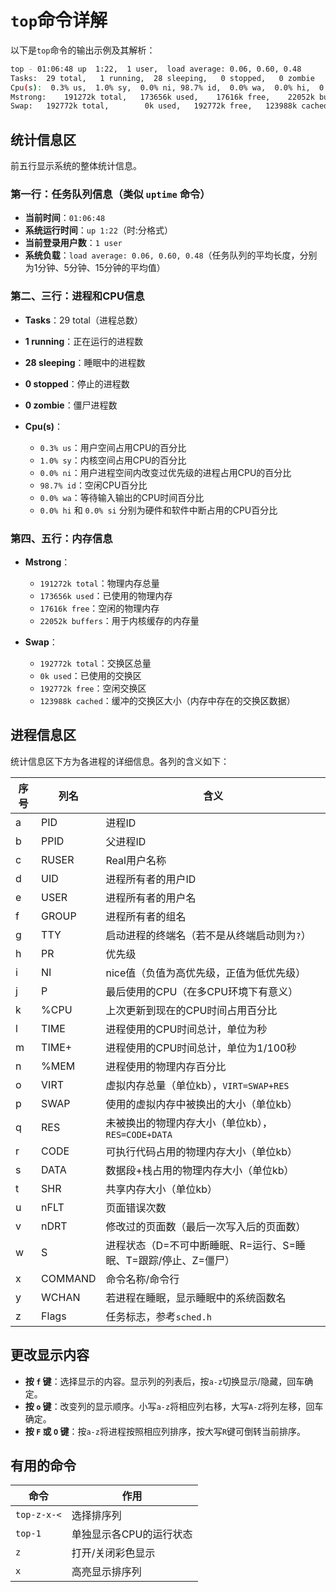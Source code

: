 # `top`命令详解

以下是`top`命令的输出示例及其解析：

```bash
top - 01:06:48 up  1:22,  1 user,  load average: 0.06, 0.60, 0.48
Tasks:  29 total,   1 running,  28 sleeping,   0 stopped,   0 zombie
Cpu(s):  0.3% us,  1.0% sy,  0.0% ni, 98.7% id,  0.0% wa,  0.0% hi,  0.0% si
Mstrong:    191272k total,   173656k used,    17616k free,    22052k buffers
Swap:   192772k total,        0k used,   192772k free,   123988k cached
```

## 统计信息区

前五行显示系统的整体统计信息。

### 第一行：任务队列信息（类似 `uptime` 命令）

- **当前时间**：`01:06:48`
- **系统运行时间**：`up 1:22`（时:分格式）
- **当前登录用户数**：`1 user`
- **系统负载**：`load average: 0.06, 0.60, 0.48`（任务队列的平均长度，分别为1分钟、5分钟、15分钟的平均值）

### 第二、三行：进程和CPU信息

- **Tasks**：29 total（进程总数）
- **1 running**：正在运行的进程数
- **28 sleeping**：睡眠中的进程数
- **0 stopped**：停止的进程数
- **0 zombie**：僵尸进程数

- **Cpu(s)**：
  - `0.3% us`：用户空间占用CPU的百分比
  - `1.0% sy`：内核空间占用CPU的百分比
  - `0.0% ni`：用户进程空间内改变过优先级的进程占用CPU的百分比
  - `98.7% id`：空闲CPU百分比
  - `0.0% wa`：等待输入输出的CPU时间百分比
  - `0.0% hi` 和 `0.0% si` 分别为硬件和软件中断占用的CPU百分比

### 第四、五行：内存信息

- **Mstrong**：
  - `191272k total`：物理内存总量
  - `173656k used`：已使用的物理内存
  - `17616k free`：空闲的物理内存
  - `22052k buffers`：用于内核缓存的内存量

- **Swap**：
  - `192772k total`：交换区总量
  - `0k used`：已使用的交换区
  - `192772k free`：空闲交换区
  - `123988k cached`：缓冲的交换区大小（内存中存在的交换区数据）

## 进程信息区

统计信息区下方为各进程的详细信息。各列的含义如下：

| 序号 | 列名      | 含义                                         |
| ---- | --------- | -------------------------------------------- |
| a    | PID       | 进程ID                                       |
| b    | PPID      | 父进程ID                                     |
| c    | RUSER     | Real用户名称                                 |
| d    | UID       | 进程所有者的用户ID                           |
| e    | USER      | 进程所有者的用户名                           |
| f    | GROUP     | 进程所有者的组名                             |
| g    | TTY       | 启动进程的终端名（若不是从终端启动则为`?`）  |
| h    | PR        | 优先级                                       |
| i    | NI        | nice值（负值为高优先级，正值为低优先级）     |
| j    | P         | 最后使用的CPU（在多CPU环境下有意义）         |
| k    | %CPU      | 上次更新到现在的CPU时间占用百分比            |
| l    | TIME      | 进程使用的CPU时间总计，单位为秒              |
| m    | TIME+     | 进程使用的CPU时间总计，单位为1/100秒         |
| n    | %MEM      | 进程使用的物理内存百分比                     |
| o    | VIRT      | 虚拟内存总量（单位kb），`VIRT=SWAP+RES`       |
| p    | SWAP      | 使用的虚拟内存中被换出的大小（单位kb）       |
| q    | RES       | 未被换出的物理内存大小（单位kb），`RES=CODE+DATA` |
| r    | CODE      | 可执行代码占用的物理内存大小（单位kb）       |
| s    | DATA      | 数据段+栈占用的物理内存大小（单位kb）        |
| t    | SHR       | 共享内存大小（单位kb）                       |
| u    | nFLT      | 页面错误次数                                 |
| v    | nDRT      | 修改过的页面数（最后一次写入后的页面数）     |
| w    | S         | 进程状态（D=不可中断睡眠、R=运行、S=睡眠、T=跟踪/停止、Z=僵尸） |
| x    | COMMAND   | 命令名称/命令行                              |
| y    | WCHAN     | 若进程在睡眠，显示睡眠中的系统函数名         |
| z    | Flags     | 任务标志，参考`sched.h`                      |

## 更改显示内容

- **按 `f` 键**：选择显示的内容。显示列的列表后，按`a-z`切换显示/隐藏，回车确定。
- **按 `o` 键**：改变列的显示顺序。小写`a-z`将相应列右移，大写`A-Z`将列左移，回车确定。
- **按 `F` 或 `O` 键**：按`a-z`将进程按照相应列排序，按大写`R`键可倒转当前排序。

## 有用的命令

| 命令                     | 作用                        |
| ------------------------ | --------------------------- |
| `top-z-x-<`              | 选择排序列                  |
| `top-1`                  | 单独显示各CPU的运行状态     |
| `z`                      | 打开/关闭彩色显示           |
| `x`                      | 高亮显示排序列              |

